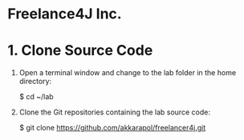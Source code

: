 # Freelance4J Inc.

# 1. Clone Source Code

   1. Open a terminal window and change to the lab folder in the home directory:  

      $ cd ~/lab 

   2. Clone the Git repositories containing the lab source code: 

      $ git clone https://github.com/akkarapol/freelancer4j.git
